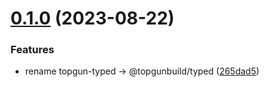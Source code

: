 

# [0.1.0](https://github.com/TopGunBuild/typed/compare/v1.3.0...v0.1.0) (2023-08-22)


### Features

* rename topgun-typed -> @topgunbuild/typed ([265dad5](https://github.com/TopGunBuild/typed/commit/265dad5f848998ccfcf3cd379214945258e8dc09))
